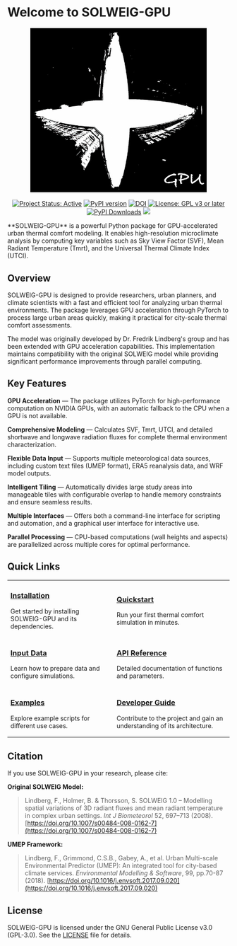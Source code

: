 # Welcome to SOLWEIG-GPU

<p align="center">
  <img src="https://raw.githubusercontent.com/nvnsudharsan/solweig-gpu/main/Logo_solweig.jpg" alt="SOLWEIG Logo" width="400"/>
</p>
<p align="center">
  <a href="https://www.repostatus.org/#active"><img src="https://www.repostatus.org/badges/latest/active.svg" alt="Project Status: Active"></a>
  <a href="https://pypi.org/project/solweig-gpu/"><img src="https://badge.fury.io/py/solweig-gpu.svg" alt="PyPI version"></a>
  <a href="https://doi.org/10.5281/zenodo.17048978"><img src="https://zenodo.org/badge/DOI/10.5281/zenodo.17048978.svg" alt="DOI"></a>
  <!-- <a href="https://anaconda.org/conda-forge/solweig-gpu"><img src="https://anaconda.org/conda-forge/solweig-gpu/badges/version.svg" alt="Conda version"></a> -->
  <a href="https://www.gnu.org/licenses/gpl-3.0"><img src="https://img.shields.io/badge/License-GPLv3+-blue.svg" alt="License: GPL v3 or later"></a>
  <a href="https://pepy.tech/project/solweig-gpu"><img src="https://pepy.tech/badge/solweig-gpu" alt="PyPI Downloads"></a>
  <a href="https://joss.theoj.org/papers/27faa2bf5f6058d981df8b565f8e9a34"><img src="https://joss.theoj.org/papers/27faa2bf5f6058d981df8b565f8e9a34/status.svg"></a>
</p>
**SOLWEIG-GPU** is a powerful Python package for GPU-accelerated urban thermal comfort modeling. It enables high-resolution microclimate analysis by computing key variables such as Sky View Factor (SVF), Mean Radiant Temperature (Tmrt), and the Universal Thermal Climate Index (UTCI).

## Overview

SOLWEIG-GPU is designed to provide researchers, urban planners, and climate scientists with a fast and efficient tool for analyzing urban thermal environments. The package leverages GPU acceleration through PyTorch to process large urban areas quickly, making it practical for city-scale thermal comfort assessments.

The model was originally developed by Dr. Fredrik Lindberg's group and has been extended with GPU acceleration capabilities. This implementation maintains compatibility with the original SOLWEIG model while providing significant performance improvements through parallel computing.

## Key Features

**GPU Acceleration** — The package utilizes PyTorch for high-performance computation on NVIDIA GPUs, with an automatic fallback to the CPU when a GPU is not available.

**Comprehensive Modeling** — Calculates SVF, Tmrt, UTCI, and detailed shortwave and longwave radiation fluxes for complete thermal environment characterization.

**Flexible Data Input** — Supports multiple meteorological data sources, including custom text files (UMEP format), ERA5 reanalysis data, and WRF model outputs.

**Intelligent Tiling** — Automatically divides large study areas into manageable tiles with configurable overlap to handle memory constraints and ensure seamless results.

**Multiple Interfaces** — Offers both a command-line interface for scripting and automation, and a graphical user interface for interactive use.

**Parallel Processing** — CPU-based computations (wall heights and aspects) are parallelized across multiple cores for optimal performance.

## Quick Links

<table>
<tr>
<td>

### [**Installation**](./installation.md)
Get started by installing SOLWEIG-GPU and its dependencies.

</td>
<td>

### [**Quickstart**](./quickstart.md)
Run your first thermal comfort simulation in minutes.

</td>
</tr>

<tr>
<td>

### [**Input Data**](./input_data.md)
Learn how to prepare data and configure simulations.

</td>
<td>

### [**API Reference**](./api_reference.md)
Detailed documentation of functions and parameters.

</td>
</tr>

<tr>
<td>

### [**Examples**](./examples.md)
Explore example scripts for different use cases.

</td>
<td>

### [**Developer Guide**](./developer_guide.md)
Contribute to the project and gain an understanding of its architecture.

</td>
</tr>
</table>



## Citation

If you use SOLWEIG-GPU in your research, please cite:

**Original SOLWEIG Model:**
> Lindberg, F., Holmer, B. & Thorsson, S. SOLWEIG 1.0 – Modelling spatial variations of 3D radiant fluxes and mean radiant temperature in complex urban settings. *Int J Biometeorol* 52, 697–713 (2008). [https://doi.org/10.1007/s00484-008-0162-7](https://doi.org/10.1007/s00484-008-0162-7)

**UMEP Framework:**
> Lindberg, F., Grimmond, C.S.B., Gabey, A., et al. Urban Multi-scale Environmental Predictor (UMEP): An integrated tool for city-based climate services. *Environmental Modelling & Software*, 99, pp.70-87 (2018). [https://doi.org/10.1016/j.envsoft.2017.09.020](https://doi.org/10.1016/j.envsoft.2017.09.020)

## License

SOLWEIG-GPU is licensed under the GNU General Public License v3.0 (GPL-3.0). See the [LICENSE](https://github.com/nvnsudharsan/SOLWEIG-GPU/blob/main/LICENSE) file for details.

